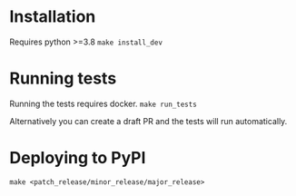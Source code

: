 # Installation
Requires python >=3.8
`make install_dev`

# Running tests
Running the tests requires docker.
`make run_tests`

Alternatively you can create a draft PR and the tests will run automatically.

# Deploying to PyPI
`make <patch_release/minor_release/major_release>`
